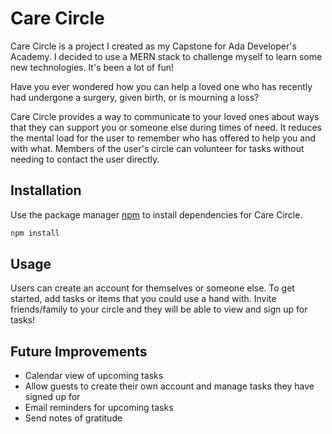 # Care Circle

Care Circle is a project I created as my Capstone for Ada Developer's Academy. I decided to use a MERN stack to challenge myself to learn some new technologies. It's been a lot of fun! 

Have you ever wondered how you can help a loved one who has recently had undergone a surgery, given birth, or is mourning a loss? 

Care Circle provides a way to communicate to your loved ones about ways that they can support you or someone else during times of need. It reduces the mental load for the user to remember who has offered to help you and with what. Members of the user's circle can volunteer for tasks without needing to contact the user directly.

## Installation

Use the package manager [npm](https://pip.pypa.io/en/stable/) to install dependencies for Care Circle.

```bash
npm install
```

## Usage

Users can create an account for themselves or someone else. To get started, add tasks or items that you could use a hand with. Invite friends/family to your circle and they will be able to view and sign up for tasks! 

## Future Improvements
- Calendar view of upcoming tasks
- Allow guests to create their own account and manage tasks they have signed up for
- Email reminders for upcoming tasks
- Send notes of gratitude
